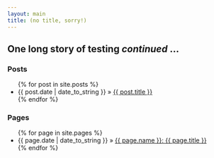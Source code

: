 ```yaml
---
layout: main
title: (no title, sorry!)
---
```


## One long story of testing *continued* ...

### Posts
 
<ul>
    {% for post in site.posts %}
      <li><span>{{ post.date | date_to_string }}</span> &raquo; <a href="{{ post.url }}">{{ post.title }}</a></li>
    {% endfor %}
</ul>

### Pages

<ul>
    {% for page in site.pages %}
      <li><span>{{ page.date | date_to_string }}</span> &raquo; <a href="{{ page.url }}">{{ page.name }}: {{ page.title }}</a></li>
    {% endfor %}
</ul>
